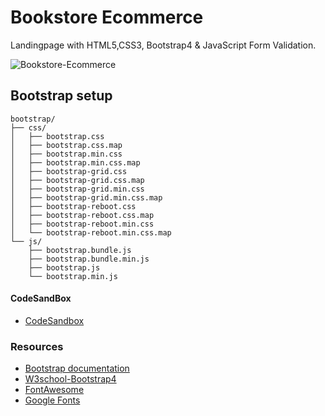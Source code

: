 # Bookstore Ecommerce
Landingpage with HTML5,CSS3, Bootstrap4 & JavaScript Form Validation.

![Bookstore-Ecommerce](https://github.com/dianavile/bookstore-bootstrap/blob/main/assets/img/Bookstore-Ecommerce.png)

## Bootstrap setup 
```
bootstrap/
├── css/
│   ├── bootstrap.css
│   ├── bootstrap.css.map
│   ├── bootstrap.min.css
│   ├── bootstrap.min.css.map
│   ├── bootstrap-grid.css
│   ├── bootstrap-grid.css.map
│   ├── bootstrap-grid.min.css
│   ├── bootstrap-grid.min.css.map
│   ├── bootstrap-reboot.css
│   ├── bootstrap-reboot.css.map
│   ├── bootstrap-reboot.min.css
│   └── bootstrap-reboot.min.css.map
└── js/
    ├── bootstrap.bundle.js
    ├── bootstrap.bundle.min.js
    ├── bootstrap.js
    └── bootstrap.min.js
```
#### CodeSandBox
- [CodeSandbox](https://codesandbox.io/s/green-tdd-0dzxo)

### Resources
- [Bootstrap documentation](https://getbootstrap.com/docs/4.0/getting-started/introduction/)
- [W3school-Bootstrap4](https://www.w3schools.com/bootstrap4/bootstrap_jumbotron.asp)
- [FontAwesome](https://fontawesome.com/v4.7.0/)
- [Google Fonts](https://fonts.google.com/)

